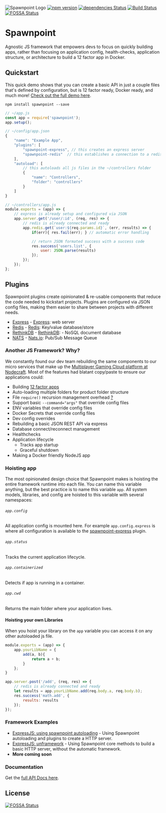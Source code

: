 ![Spawnpoint Logo](https://raw.githubusercontent.com/nodecraft/spawnpoint/master/logo/logo-banner.png)
[![npm version](https://badge.fury.io/js/spawnpoint.svg)](https://badge.fury.io/js/spawnpoint)
[![dependencies Status](https://david-dm.org/nodecraft/spawnpoint/status.svg)](https://david-dm.org/nodecraft/spawnpoint)
[![Build Status](https://travis-ci.org/nodecraft/spawnpoint.svg?branch=master)](https://travis-ci.org/nodecraft/spawnpoint)
[![FOSSA Status](https://app.fossa.io/api/projects/git%2Bgithub.com%2Fnodecraft%2Fspawnpoint.svg?type=shield)](https://app.fossa.io/projects/git%2Bgithub.com%2Fnodecraft%2Fspawnpoint?ref=badge_shield)

# Spawnpoint
Agnostic JS framework that empowers devs to focus on quickly building apps, rather than focusing on application config, health-checks, application structure, or architecture to build a 12 factor app in Docker.

## Quickstart
This quick demo shows that you can create a basic API in just a couple files that's defined by configuration, but is 12 factor ready, Docker ready, and much more! [Check out the full demo here](/examples/express).

`npm install spawnpoint --save`

```javascript
// ~/app.js
const app = require('spawnpoint');
app.setup();
```

```javascript
// ~/config/app.json
{
	"name": "Example App",
	"plugins": [
		"spawnpoint-express", // this creates an express server
		"spawnpoint-redis"	// this establishes a connection to a redis server via redisio
	],
	"autoload": [
		// this autoloads all js files in the ~/controllers folder
		{
			"name": "Controllers",
			"folder": "controllers"
		}
	]
}
```

```javascript
// ~/controllers/app.js
module.exports = (app) => {
	// express is already setup and configured via JSON
	app.server.get('/user/:id', (req, res) => {
		// redis is already connected and ready
		app.redis.get(`user:${req.params.id}`, (err, results) => {
			if(err){ res.fail(err); } // automatic error handling

			// return JSON formated success with a success code
			res.success('users.list', {
				user: JSON.parse(results)
			});
		});
	});
};
```


## Plugins
Spawnpoint plugins create opinionated & re-usable components that reduce the code needed to kickstart projects. Plugins are configured via JSON config files, making them easier to share between projects with different needs.

 - [Express](https://github.com/nodecraft/spawnpoint-express) - [Express](https://expressjs.com/): web server
 - [Redis](https://github.com/nodecraft/spawnpoint-redis) - [Redis](https://redis.io/): Key/value database/store
 - [RethinkDB](https://github.com/nodecraft/spawnpoint-rethinkdb) - [RethinkDB](https://rethinkdb.com/): - NoSQL document database
 - [NATS](https://github.com/nodecraft/spawnpoint-nats) - [Nats.io](https://nats.io/): Pub/Sub Message Queue


### Another JS Framework? Why?
We constantly found our dev team rebuilding the same components to our micro services that make up the [Multiplayer Gaming Cloud platform at Nodecraft](https://nodecraft.com). Most of the features had blatant copy/paste to ensure our applications could:

 - Building [12 factor apps](https://12factor.net/)
 - Auto-loading multiple folders for product folder structure
 - File `require()` recursion management overhead [?](#Hoisting%20app)
 - Support basic `--command="args"` that override config files
 - ENV variables that override config files
 - Docker Secrets that override config files
 - Dev config overrides
 - Rebuilding a basic JSON REST API via express
 - Database connect/reconnect management
 - Healthchecks
 - Application lifecycle
   - Tracks app startup
   - Graceful shutdown
 - Making a Docker friendly NodeJS app

### Hoisting app
The most opinionated design choice that Spawnpoint makes is hoisting the entire framework runtime into each file. You can name this variable anything, but the best practice is to name this variable `app`. All system models, libraries, and config are hoisted to this variable with several namespaces:

###### `app.config`
All application config is mounted here. For example `app.config.express` is where all configuration is available to the [spawnpoint-express](https://github.com/nodecraft/spawnpoint-express) plugin.

###### `app.status`
Tracks the current application lifecycle.

###### `app.containerized`
Detects if app is running in a container.

###### `app.cwd`
Returns the main folder where your application lives.

#### Hoisting your own Libraries
When you hoist your library on the `app` variable you can access it on any other autoloaded js file.
```javascript
module.exports = (app) => {
	app.yourLibName = {
		add(a, b){
			return a + b;
		}
	};
}
```
```javascript
app.server.post('/add', (req, res) => {
	// redis is already connected and ready
	let results = app.yourLibName.add(req.body.a, req.body.b);
	res.success('math.add', {
		results: results
	});
});

```


### Framework Examples
 - [ExpressJS: using spawnpoint autoloading](examples/framework-express) - Using Spawnpoint autoloading and plugins to create a HTTP server.
 - [ExpressJS: unframework](examples/framework-express) - Using Spawnpoint core methods to build a basic HTTP server, without the automatic framework.
 - __More coming soon__

### Documentation
Get the [full API Docs here](docs.md).

## License
[![FOSSA Status](https://app.fossa.io/api/projects/git%2Bgithub.com%2Fnodecraft%2Fspawnpoint.svg?type=large)](https://app.fossa.io/projects/git%2Bgithub.com%2Fnodecraft%2Fspawnpoint?ref=badge_large)
